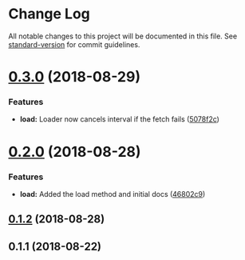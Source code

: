 # Change Log

All notable changes to this project will be documented in this file. See [standard-version](https://github.com/conventional-changelog/standard-version) for commit guidelines.

<a name="0.3.0"></a>
# [0.3.0](https://github.com/calebdwilliams/stylit/compare/v0.2.0...v0.3.0) (2018-08-29)


### Features

* **load:** Loader now cancels interval if the fetch fails ([5078f2c](https://github.com/calebdwilliams/stylit/commit/5078f2c))



<a name="0.2.0"></a>
# [0.2.0](https://github.com/calebdwilliams/stylit/compare/v0.1.2...v0.2.0) (2018-08-28)


### Features

* **load:** Added the load method and initial docs ([46802c9](https://github.com/calebdwilliams/stylit/commit/46802c9))



<a name="0.1.2"></a>
## [0.1.2](https://github.com/calebdwilliams/stylit/compare/v0.1.1...v0.1.2) (2018-08-28)



<a name="0.1.1"></a>
## 0.1.1 (2018-08-22)
